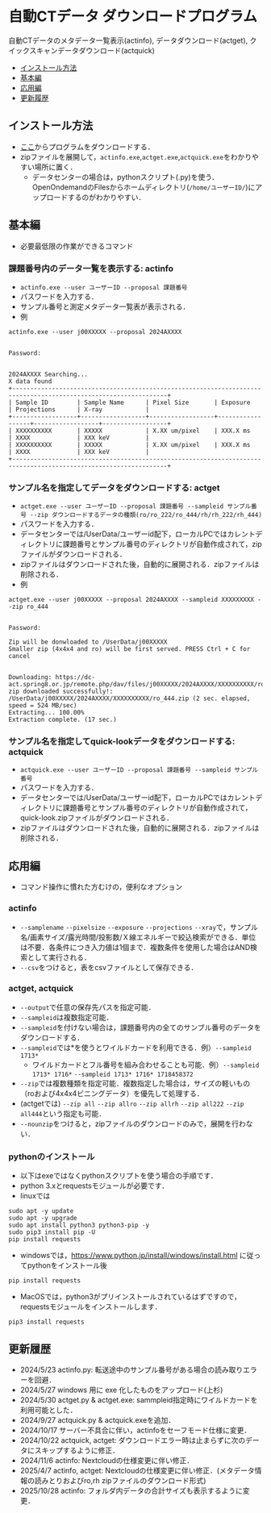 # 自動CTデータ ダウンロードプログラム   
自動CTデータのメタデータ一覧表示(actinfo), データダウンロード(actget), クイックスキャンデータダウンロード(actquick)

- [インストール方法](#インストール方法)
- [基本編](#基本編)
- [応用編](#応用編)
- [更新履歴](#更新履歴)

## インストール方法
- [ここ](https://github.com/xrm-bl/aCT-download/archive/refs/heads/main.zip)からプログラムをダウンロードする．
- zipファイルを展開して，`actinfo.exe`,`actget.exe`,`actquick.exe`をわかりやすい場所に置く．
    - データセンターの場合は，pythonスクリプト(.py)を使う．OpenOndemandのFilesからホームディレクトリ(`/home/ユーザーID/`)にアップロードするのがわかりやすい．

## 基本編
- 必要最低限の作業ができるコマンド
### 課題番号内のデータ一覧を表示する: actinfo
- `actinfo.exe --user ユーザーID --proposal 課題番号`
- パスワードを入力する．
- サンプル番号と測定メタデータ一覧表が表示される．　　　　
- 例
```
actinfo.exe --user j00XXXXX --proposal 2024AXXXX


Password: 


2024AXXXX Searching...
X data found
+-----------------------------------------------------------------------------------------------------------------+
| Sample ID        | Sample Name      | Pixel Size       | Exposure         | Projections      | X-ray            |
+------------------+------------------+------------------+------------------+------------------+------------------+
| XXXXXXXXXX       | XXXXX            | X.XX um/pixel    | XXX.X ms         | XXXX             | XXX keV          |
| XXXXXXXXXX       | XXXXX            | X.XX um/pixel    | XXX.X ms         | XXXX             | XXX keV          |
+-----------------------------------------------------------------------------------------------------------------+
```

### サンプル名を指定してデータをダウンロードする: actget
- `actget.exe --user ユーザーID --proposal 課題番号 --sampleid サンプル番号 --zip ダウンロードするデータの種類(ro/ro_222/ro_444/rh/rh_222/rh_444)`
- パスワードを入力する．
- データセンターでは/UserData/ユーザーid配下，ローカルPCではカレントディレクトリに課題番号とサンプル番号のディレクトリが自動作成されて，zipファイルがダウンロードされる．
- zipファイルはダウンロードされた後，自動的に展開される．zipファイルは削除される．　　
- 例
```
actget.exe --user j00XXXXX --proposal 2024AXXXX --sampleid XXXXXXXXX --zip ro_444


Password: 

Zip will be donwloaded to /UserData/j00XXXXX
Smaller zip (4x4x4 and ro) will be first served. PRESS Ctrl + C for cancel


Downloading: https://dc-act.spring8.or.jp/remote.php/dav/files/j00XXXXX/2024AXXXX/XXXXXXXXXX/ro_444.zip
zip downloaded successfully!: /UserData/j00XXXXX/2024AXXXX/XXXXXXXXXX/ro_444.zip (2 sec. elapsed, speed = 524 MB/sec)
Extracting... 100.00%
Extraction complete. (17 sec.)
```

### サンプル名を指定してquick-lookデータをダウンロードする: actquick
- `actquick.exe --user ユーザーID --proposal 課題番号 --sampleid サンプル番号`
- パスワードを入力する．
- データセンターでは/UserData/ユーザーid配下，ローカルPCではカレントディレクトリに課題番号とサンプル番号のディレクトリが自動作成されて，quick-look.zipファイルがダウンロードされる．
- zipファイルはダウンロードされた後，自動的に展開される．zipファイルは削除される．　　

## 応用編
- コマンド操作に慣れた方むけの，便利なオプション
### actinfo
- `--samplename` `--pixelsize` `--exposure` `--projections` `--xray`で，サンプル名/画素サイズ/露光時間/投影数/Ｘ線エネルギーで絞込検索ができる．単位は不要．各条件につき入力値は1個まで．複数条件を使用した場合はAND検索として実行される．    
- `--csv`をつけると，表をcsvファイルとして保存できる．

### actget, actquick
- `--output`で任意の保存先パスを指定可能．
- `--sampleid`は複数指定可能．
- `--sampleid`を付けない場合は，課題番号内の全てのサンブル番号のデータをダウンロードする．
- `--sampleid`では*を使うとワイルドカードを利用できる．例）`--sampleid 1713*`
    - ワイルドカードとフル番号を組み合わせることも可能．例）`--sampleid 1713* 1716*` `--sampleid 1713* 1716* 1718458372`
- `--zip`では複数種類を指定可能．複数指定した場合は，サイズの軽いもの（roおよび4x4x4ビニングデータ）を優先して処理する．
- (actgetでは) `--zip all` `--zip allro` `--zip allrh` `--zip all222` `--zip all444`という指定も可能．
- `--nounzip`をつけると，zipファイルのダウンロードのみで，展開を行わない．

### pythonのインストール
- 以下はexeではなくpythonスクリプトを使う場合の手順です．
- python 3.xとrequestsモジュールが必要です．
- linuxでは
```
sudo apt -y update
sudo apt -y upgrade
sudo apt install python3 python3-pip -y
sudo pip3 install pip -U
pip install requests
```
- windowsでは，https://www.python.jp/install/windows/install.html に従ってpythonをインストール後
```
pip install requests
```
- MacOSでは，python3がプリインストールされているはずですので，requestsモジュールをインストールします．
```
pip3 install requests
```

## 更新履歴
- 2024/5/23 actinfo.py: 転送途中のサンプル番号がある場合の読み取りエラーを回避．
- 2024/5/27 windows 用に exe 化したものをアップロード(上杉)
- 2024/5/30 actget.py & actget.exe: sammpleid指定時にワイルドカードを利用可能とした．
- 2024/9/27 actquick.py & actquick.exeを追加．
- 2024/10/17 サーバー不具合に伴い，actinfoをセーフモード仕様に変更．
- 2024/10/22 actquick, actget: ダウンロードエラー時は止まらずに次のデータにスキップするように修正．
- 2024/11/6 actinfo: Nextcloudの仕様変更に伴い修正．
- 2025/4/7 actinfo, actget: Nextcloudの仕様変更に伴い修正．(メタデータ情報の読みとりおよびro,rh zipファイルのダウンロード形式)
- 2025/10/28 actinfo: フォルダ内データの合計サイズも表示するように変更．
